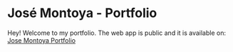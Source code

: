 # José Montoya - Portfolio

Hey! Welcome to my portfolio. The web app is public and it is available on: [Jose Montoya Portfolio](https://portfolio-jose-montoya.onrender.com/)

